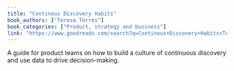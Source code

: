 ```yaml
---
title: "Continous Discovery Habits"
book_authors: ["Teresa Torres"]
book_categories: ["Product, strategy and business"]
link: "https://www.goodreads.com/search?q=Continous+Discovery+Habits+Teresa+Torres"
---
```


A guide for product teams on how to build a culture of continuous discovery and use data to drive decision-making.
